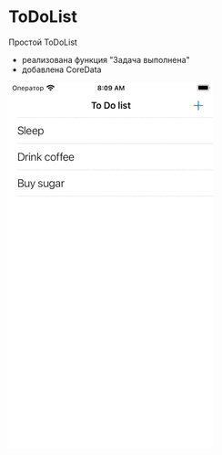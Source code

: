 # ToDoList

Простой ToDoList

- реализована функция "Задача выполнена"
- добавлена CoreData

![animation](ToDoList.gif)